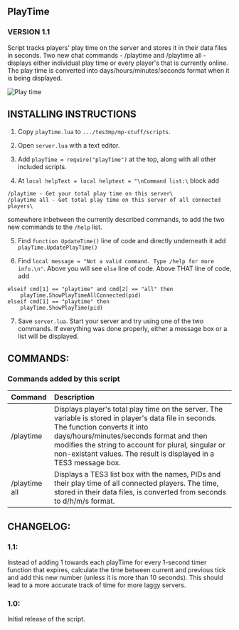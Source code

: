 ## PlayTime
### VERSION 1.1

Script tracks players' play time on the server and stores it in their data files in seconds. Two new chat commands - /playtime and /playtime all - displays either individual play time or every player's that is currently online. The play time is converted into days/hours/minutes/seconds format when it is being displayed.

![Play time](https://imgur.com/sZY5pWw.png)

## INSTALLING INSTRUCTIONS

1) Copy `playTime.lua` to `.../tes3mp/mp-stuff/scripts`.

2) Open `server.lua` with a text editor.

3) Add `playTime = require("playTime")` at the top, along with all other included scripts.

4) At `local helpText = local helptext = "\nCommand list:\` block add
```
/playtime - Get your total play time on this server\
/playtime all - Get total play time on this server of all connected players\
```
somewhere inbetween the currently described commands, to add the two new commands to the `/help` list.

5) Find `function UpdateTime()` line of code and directly underneath it add `playTime.UpdatePlayTime()`

6) Find `local message = "Not a valid command. Type /help for more info.\n"`. Above you will see `else` line of code. Above THAT line of code, add
```
elseif cmd[1] == "playtime" and cmd[2] == "all" then
    playTime.ShowPlayTimeAllConnected(pid)
elseif cmd[1] == "playtime" then
    playTime.ShowPlayTime(pid)
```
7) Save `server.lua`. Start your server and try using one of the two commands. If everything was done properly, either a message box or a list will be displayed.

## COMMANDS:

### Commands added by this script
|Command|Description|
|:----|:-----|
|/playtime|Displays player's total play time on the server. The variable is stored in player's data file in seconds. The function converts it into days/hours/minutes/seconds format and then modifies the string to account for plural, singular or non-existant values. The result is displayed in a TES3 message box.|
|/playtime all|Displays a TES3 list box with the names, PIDs and their play time of all connected players. The time, stored in their data files, is converted from seconds to d/h/m/s format.|

## CHANGELOG:
### 1.1:
Instead of adding 1 towards each playTime for every 1-second timer function that expires, calculate the time between current and previous tick and add this new number (unless it is more than 10 seconds). This should lead to a more accurate track of time for more laggy servers.

### 1.0:
Initial release of the script.
